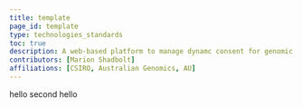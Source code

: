 ```yaml
---
title: template
page_id: template
type: technologies_standards
toc: true
description: A web-based platform to manage dynamc consent for genomic testing data
contributors: [Marion Shadbolt]
affiliations: [CSIRO, Australian Genomics, AU]
---
```


hello
second hello
